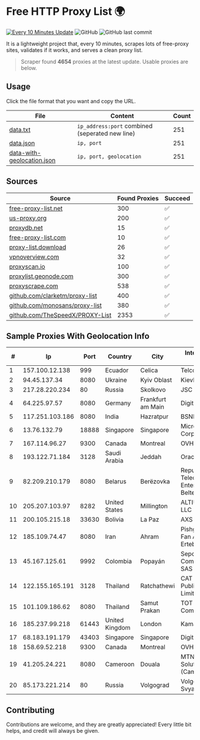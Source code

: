 
# Free HTTP Proxy List 🌍

[![Every 10 Minutes Update](https://github.com/mertguvencli/http-proxy-list/actions/workflows/main.yml/badge.svg?branch=main)](https://github.com/mertguvencli/http-proxy-list/actions/workflows/main.yml)
![GitHub](https://img.shields.io/github/license/mertguvencli/http-proxy-list)
![GitHub last commit](https://img.shields.io/github/last-commit/mertguvencli/http-proxy-list)

It is a lightweight project that, every 10 minutes, scrapes lots of free-proxy sites, validates if it works, and serves a clean proxy list.


> Scraper found **4654** proxies at the latest update. Usable proxies are below.

## Usage

Click the file format that you want and copy the URL.


|File|Content|Count|
|----|-------|-----|
|[data.txt](https://raw.githubusercontent.com/mertguvencli/http-proxy-list/main/proxy-list/data.txt)|`ip_address:port` combined (seperated new line)|251|
|[data.json](https://raw.githubusercontent.com/mertguvencli/http-proxy-list/main/proxy-list/data.json)|`ip, port`|251|
|[data-with-geolocation.json](https://raw.githubusercontent.com/mertguvencli/http-proxy-list/main/proxy-list/data-with-geolocation.json)|`ip, port, geolocation`|251|

## Sources

|Source|Found Proxies|Succeed|
|------|-------------|-------|
|[free-proxy-list.net](https://free-proxy-list.net)|300|✅|
|[us-proxy.org](https://www.us-proxy.org)|200|✅|
|[proxydb.net](http://proxydb.net)|15|✅|
|[free-proxy-list.com](https://free-proxy-list.com/?page=&port=&type%5B%5D=http&type%5B%5D=https&up_time=0&search=Search)|10|✅|
|[proxy-list.download](https://www.proxy-list.download/HTTP)|26|✅|
|[vpnoverview.com](https://vpnoverview.com/privacy/anonymous-browsing/free-proxy-servers)|32|✅|
|[proxyscan.io](https://www.proxyscan.io)|100|✅|
|[proxylist.geonode.com](https://proxylist.geonode.com/api/proxy-list?limit=300&page=1&sort_by=lastChecked&sort_type=desc&protocols=http,https)|300|✅|
|[proxyscrape.com](https://api.proxyscrape.com/v2/?request=displayproxies&protocol=http&timeout=10000&country=all&ssl=all&anonymity=all)|538|✅|
|[github.com/clarketm/proxy-list](https://raw.githubusercontent.com/clarketm/proxy-list/master/proxy-list-raw.txt)|400|✅|
|[github.com/monosans/proxy-list](https://raw.githubusercontent.com/monosans/proxy-list/main/proxies/http.txt)|380|✅|
|[github.com/TheSpeedX/PROXY-List](https://raw.githubusercontent.com/TheSpeedX/PROXY-List/master/http.txt)|2353|✅|


## Sample Proxies With Geolocation Info

|#|Ip|Port|Country|City|Internet Service Provider|
|-|--|----|-------|----|-------------------------|
|1|157.100.12.138|999|Ecuador|Celica|Telconet S.A|
|2|94.45.137.34|8080|Ukraine|Kyiv Oblast|Kievline LLC|
|3|217.28.220.234|80|Russia|Skolkovo|JSC IOT|
|4|64.225.97.57|8080|Germany|Frankfurt am Main|DigitalOcean, LLC|
|5|117.251.103.186|8080|India|Hazratpur|BSNL Internet|
|6|13.76.132.79|18888|Singapore|Singapore|Microsoft Corporation|
|7|167.114.96.27|9300|Canada|Montreal|OVH SAS|
|8|193.122.71.184|3128|Saudi Arabia|Jeddah|Oracle Corporation|
|9|82.209.210.179|8080|Belarus|Berëzovka|Republican Unitary Telecommunication Enterprise Beltelecom|
|10|205.207.103.97|8282|United States|Millington|ALTIUS Broadband, LLC|
|11|200.105.215.18|33630|Bolivia|La Paz|AXS Bolivia S. A.|
|12|185.109.74.47|8080|Iran|Ahram|Pishgaman Toseeh Fan Avari Etelaat va Ertebataat Jonoub|
|13|45.167.125.61|9992|Colombia|Popayán|Sepcom Comunicaciones SAS|
|14|122.155.165.191|3128|Thailand|Ratchathewi|CAT Telecom Public Company Limited|
|15|101.109.186.62|8080|Thailand|Samut Prakan|TOT Public Company Limited|
|16|185.237.99.218|61443|United Kingdom|London|Kamatera Inc|
|17|68.183.191.179|43403|Singapore|Singapore|DigitalOcean, LLC|
|18|158.69.52.218|9300|Canada|Montreal|OVH SAS|
|19|41.205.24.221|8080|Cameroon|Douala|MTN Network Solutions (Cameroon)|
|20|85.173.221.214|80|Russia|Volgograd|Volgograd Electro Svyaz|



## Contributing

Contributions are welcome, and they are greatly appreciated! Every
little bit helps, and credit will always be given.

